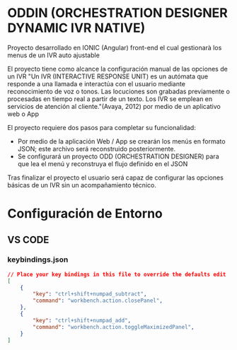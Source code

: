 # ODDIN (ORCHESTRATION DESIGNER DYNAMIC IVR NATIVE)

Proyecto desarrollado en IONIC (Angular) front-end el cual gestionarà los menus de un IVR auto ajustable

El proyecto tiene como alcance la configuración manual de las opciones de un IVR "Un IVR (INTERACTIVE RESPONSE UNIT) es un autómata que responde a una llamada e interactúa con el usuario mediante reconocimiento de voz o tonos. Las locuciones son grabadas previamente o procesadas en tiempo real a partir de un texto. Los IVR se emplean en servicios de atención al cliente."(Avaya, 2012) por medio de un aplicativo web o App 
 
El proyecto requiere dos pasos para completar su funcionalidad:
-	Por medio de la aplicación Web / App se crearán los menús en formato JSON; este archivo será reconstruido posteriormente.
-	Se configurará un proyecto ODD (ORCHESTRATION DESIGNER) para que lea el menú y reconstruya el flujo definido en el JSON
  
Tras finalizar el proyecto el usuario será capaz de configurar las opciones básicas de un IVR sin un acompañamiento técnico.

# Configuración de Entorno
## VS CODE
### keybindings.json
~~~json
// Place your key bindings in this file to override the defaults edit
[
    {
        "key": "ctrl+shift+numpad_subtract",
        "command": "workbench.action.closePanel",
    },
    {
        "key": "ctrl+shift+numpad_add",
        "command": "workbench.action.toggleMaximizedPanel",
    }
]
~~~